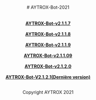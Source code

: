 <a><p align="center"># AYTROX-Bot-2021</a>
<br>
<br>
<br>
**[AYTROX-Bot-v2.1.1.7](https://github.com/AYTROX-OFFICIEL/AYTROX-Bot/archive/refs/tags/V2.1.7.zip)**
<br>
<br>
**[AYTROX-Bot-v2.1.1.8](https://github.com/AYTROX-OFFICIEL/AYTROX-Bot/archive/refs/tags/V2.1.1.8.zip)**
<br>
<br>
**[AYTROX-Bot-v2.1.1.9](https://github.com/AYTROX-OFFICIEL/AYTROX-Bot/archive/refs/tags/V2.1.1.9.zip)**
<br>
<br>
**[AYTROX-Bot-v2.1.1.09](https://github.com/AYTROX-OFFICIEL/AYTROX-Bot/archive/refs/tags/V2.1.1.09.zip)**
<br>
<br>
**[AYTROX-Bot-v2.1.2.0](https://github.com/AYTROX-OFFICIEL/AYTROX-Bot/archive/refs/tags/V2.1.2.0.zip)**
<br>
<br>
**[AYTROX-Bot-V2.1.2.1(Dernière version)](https://github.com/AYTROX-OFFICIEL/AYTROX-Bot/archive/refs/tags/V2.1.2.1.zip)**
<br>
<br>
<p align="center">Copyright AYTROX 2021
